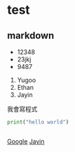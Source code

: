 # test
## markdown 

- 12348
- 23jkj
- 9487

1. Yugoo
2. Ethan
3. Jayin

我會寫程式

```python
print("hello world")
```

```cpp

```
[Google](https://www.google.com.tw/)
[Jayin](https://www.facebook.com/jayinnn?fref=search&__tn__=%2Cd%2CP-R&eid=ARC1AgttfZEm_xGRNq5UyeVvNVjzPM0vmrwCKeJvHkUK3cIDBeDVG9K7bA1BEzZVX_oWqAyVwPC51b1s)
